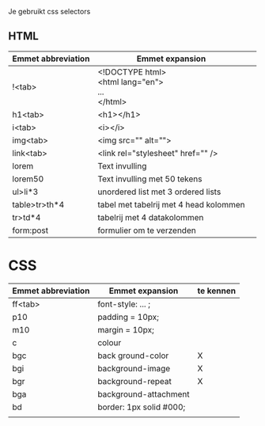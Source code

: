 Je gebruikt css selectors
## HTML

| Emmet abbreviation | Emmet expansion                                          |     |
| ------------------ | -------------------------------------------------------- | --- |
| !\<tab>            | \<!DOCTYPE html><br>\<html lang="en"><br>...<br>\</html> |     |
| h1\<tab>           | \<h1>\</h1>                                              |     |
| i\<tab>            | \<i>\</i>                                                |     |
| img\<tab>          | \<img src="" alt="">                                     |     |
| link\<tab>         | \<link rel="stylesheet" href="" />                       |     |
| lorem              | Text invulling                                           |     |
| lorem50            | Text invulling met 50 tekens                             |     |
| ul>li*3            | unordered list met 3 ordered lists                       |     |
| table>tr>th*4      | tabel met tabelrij met 4 head kolommen                   |     |
| tr>td*4            | tabelrij met 4 datakolommen                              |     |
| form:post          | formulier om te verzenden                                |     |

# CSS

| Emmet abbreviation | Emmet expansion         | te kennen |
| ------------------ | ----------------------- | --------- |
| ff\<tab>           | font-style: ... ;       |           |
| p10                | padding = 10px;         |           |
| m10                | margin = 10px;          |           |
| c                  | colour                  |           |
| bgc                | back ground-color       | X         |
| bgi                | background-image        | X         |
| bgr                | background-repeat       | X         |
| bga                | background-attachment   |           |
| bd                 | border: 1px solid #000; |           |
|                    |                         |           |
